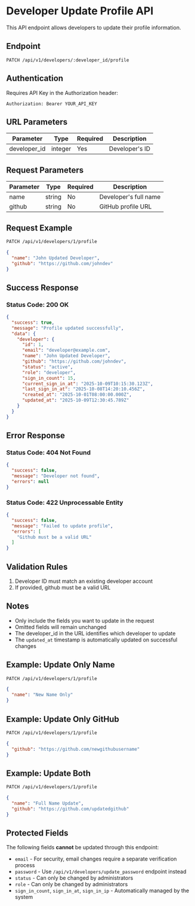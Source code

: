# Developer Update Profile API

This API endpoint allows developers to update their profile information.

## Endpoint

```
PATCH /api/v1/developers/:developer_id/profile
```

## Authentication

Requires API Key in the Authorization header:
```
Authorization: Bearer YOUR_API_KEY
```

## URL Parameters

| Parameter    | Type    | Required | Description |
|--------------|---------|----------|-------------|
| developer_id | integer | Yes      | Developer's ID |

## Request Parameters

| Parameter | Type   | Required | Description |
|-----------|--------|----------|-------------|
| name      | string | No       | Developer's full name |
| github    | string | No       | GitHub profile URL |

## Request Example

```bash
PATCH /api/v1/developers/1/profile
```

```json
{
  "name": "John Updated Developer",
  "github": "https://github.com/johndev"
}
```

## Success Response

### Status Code: 200 OK

```json
{
  "success": true,
  "message": "Profile updated successfully",
  "data": {
    "developer": {
      "id": 1,
      "email": "developer@example.com",
      "name": "John Updated Developer",
      "github": "https://github.com/johndev",
      "status": "active",
      "role": "developer",
      "sign_in_count": 15,
      "current_sign_in_at": "2025-10-09T10:15:30.123Z",
      "last_sign_in_at": "2025-10-08T14:20:10.456Z",
      "created_at": "2025-10-01T08:00:00.000Z",
      "updated_at": "2025-10-09T12:30:45.789Z"
    }
  }
}
```

## Error Response

### Status Code: 404 Not Found

```json
{
  "success": false,
  "message": "Developer not found",
  "errors": null
}
```

### Status Code: 422 Unprocessable Entity

```json
{
  "success": false,
  "message": "Failed to update profile",
  "errors": [
    "Github must be a valid URL"
  ]
}
```

## Validation Rules

1. Developer ID must match an existing developer account
2. If provided, github must be a valid URL

## Notes

- Only include the fields you want to update in the request
- Omitted fields will remain unchanged
- The developer_id in the URL identifies which developer to update
- The `updated_at` timestamp is automatically updated on successful changes

## Example: Update Only Name

```bash
PATCH /api/v1/developers/1/profile
```

```json
{
  "name": "New Name Only"
}
```

## Example: Update Only GitHub

```bash
PATCH /api/v1/developers/1/profile
```

```json
{
  "github": "https://github.com/newgithubusername"
}
```

## Example: Update Both

```bash
PATCH /api/v1/developers/1/profile
```

```json
{
  "name": "Full Name Update",
  "github": "https://github.com/updatedgithub"
}
```

## Protected Fields

The following fields **cannot** be updated through this endpoint:
- `email` - For security, email changes require a separate verification process
- `password` - Use `/api/v1/developers/update_password` endpoint instead
- `status` - Can only be changed by administrators
- `role` - Can only be changed by administrators
- `sign_in_count`, `sign_in_at`, `sign_in_ip` - Automatically managed by the system



